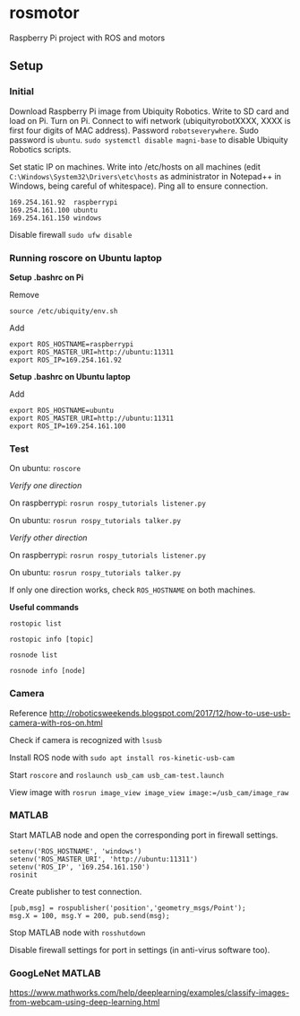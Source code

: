# rosmotor
Raspberry Pi project with ROS and motors

## Setup

### Initial

Download Raspberry Pi image from Ubiquity Robotics. Write to SD card and load on Pi.
Turn on Pi. Connect to wifi network (ubiquityrobotXXXX, XXXX is first four digits of MAC address). Password ```robotseverywhere```.
Sudo password is ```ubuntu```.
```sudo systemctl disable magni-base``` to disable Ubiquity Robotics scripts.

Set static IP on machines. Write into /etc/hosts on all machines (edit ```C:\Windows\System32\Drivers\etc\hosts``` as administrator in Notepad++ in Windows, being careful of whitespace). Ping all to ensure connection.
```
169.254.161.92  raspberrypi
169.254.161.100 ubuntu
169.254.161.150 windows
```

Disable firewall ```sudo ufw disable```

### Running roscore on Ubuntu laptop

**Setup .bashrc on Pi**

Remove

```source /etc/ubiquity/env.sh```

Add

```
export ROS_HOSTNAME=raspberrypi
export ROS_MASTER_URI=http://ubuntu:11311
export ROS_IP=169.254.161.92
```

**Setup .bashrc on Ubuntu laptop**

Add

```
export ROS_HOSTNAME=ubuntu
export ROS_MASTER_URI=http://ubuntu:11311
export ROS_IP=169.254.161.100
```

### Test

On ubuntu: ```roscore```

*Verify one direction*

On raspberrypi: ```rosrun rospy_tutorials listener.py```

On ubuntu: ```rosrun rospy_tutorials talker.py```

*Verify other direction*

On raspberrypi: ```rosrun rospy_tutorials listener.py```

On ubuntu: ```rosrun rospy_tutorials talker.py```

If only one direction works, check ```ROS_HOSTNAME``` on both machines.

**Useful commands**

```rostopic list```

```rostopic info [topic]```

```rosnode list```

```rosnode info [node]```

### Camera

Reference http://roboticsweekends.blogspot.com/2017/12/how-to-use-usb-camera-with-ros-on.html

Check if camera is recognized with ```lsusb```

Install ROS node with ```sudo apt install ros-kinetic-usb-cam```

Start ```roscore``` and ```roslaunch usb_cam usb_cam-test.launch```

View image with ```rosrun image_view image_view image:=/usb_cam/image_raw```

### MATLAB

Start MATLAB node and open the corresponding port in firewall settings.

```
setenv('ROS_HOSTNAME', 'windows')
setenv('ROS_MASTER_URI', 'http://ubuntu:11311')
setenv('ROS_IP', '169.254.161.150')
rosinit
```

Create publisher to test connection.

```
[pub,msg] = rospublisher('position','geometry_msgs/Point');
msg.X = 100, msg.Y = 200, pub.send(msg);
```

Stop MATLAB node with ```rosshutdown```

Disable firewall settings for port in settings (in anti-virus software too).

### GoogLeNet MATLAB

https://www.mathworks.com/help/deeplearning/examples/classify-images-from-webcam-using-deep-learning.html